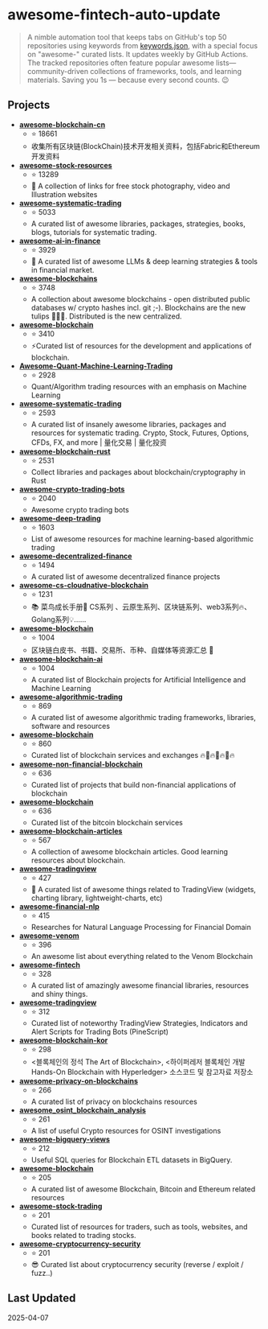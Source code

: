 # awesome-fintech-auto-update

> A nimble automation tool that keeps tabs on GitHub's top 50 repositories using keywords from [keywords.json](keywords.json), with a special focus on "awesome-" curated lists. It updates weekly by GitHub Actions. The tracked repositories often feature popular awesome lists—community-driven collections of frameworks, tools, and learning materials. Saving you 1s — because every second counts. 😉

## Projects

- **[awesome-blockchain-cn](https://github.com/chaozh/awesome-blockchain-cn)**
  - ⭐ 18661
  - 收集所有区块链(BlockChain)技术开发相关资料，包括Fabric和Ethereum开发资料
- **[awesome-stock-resources](https://github.com/neutraltone/awesome-stock-resources)**
  - ⭐ 13289
  - :city_sunrise: A collection of links for free stock photography, video and Illustration websites
- **[awesome-systematic-trading](https://github.com/paperswithbacktest/awesome-systematic-trading)**
  - ⭐ 5033
  - A curated list of awesome libraries, packages, strategies, books, blogs, tutorials for systematic trading.
- **[awesome-ai-in-finance](https://github.com/georgezouq/awesome-ai-in-finance)**
  - ⭐ 3929
  - 🔬 A curated list of awesome LLMs & deep learning strategies & tools in financial market.
- **[awesome-blockchains](https://github.com/openblockchains/awesome-blockchains)**
  - ⭐ 3748
  - A collection about awesome blockchains - open distributed public databases w/ crypto hashes incl. git ;-).  Blockchains are the new tulips :tulip::tulip::tulip:. Distributed is the new centralized. 
- **[awesome-blockchain](https://github.com/yjjnls/awesome-blockchain)**
  - ⭐ 3410
  - ⚡️Curated list of resources for the development and applications of blockchain.
- **[Awesome-Quant-Machine-Learning-Trading](https://github.com/grananqvist/Awesome-Quant-Machine-Learning-Trading)**
  - ⭐ 2928
  - Quant/Algorithm trading resources with an emphasis on Machine Learning
- **[awesome-systematic-trading](https://github.com/wangzhe3224/awesome-systematic-trading)**
  - ⭐ 2593
  - A curated list of insanely awesome libraries, packages and resources for systematic trading. Crypto, Stock, Futures, Options, CFDs, FX, and more | 量化交易 | 量化投资
- **[awesome-blockchain-rust](https://github.com/rust-in-blockchain/awesome-blockchain-rust)**
  - ⭐ 2531
  - Collect libraries and packages about blockchain/cryptography in Rust
- **[awesome-crypto-trading-bots](https://github.com/botcrypto-io/awesome-crypto-trading-bots)**
  - ⭐ 2040
  - Awesome crypto trading bots
- **[awesome-deep-trading](https://github.com/cbailes/awesome-deep-trading)**
  - ⭐ 1603
  - List of awesome resources for machine learning-based algorithmic trading
- **[awesome-decentralized-finance](https://github.com/ong/awesome-decentralized-finance)**
  - ⭐ 1494
  - A curated list of awesome decentralized finance projects
- **[awesome-cs-cloudnative-blockchain](https://github.com/cubxxw/awesome-cs-cloudnative-blockchain)**
  - ⭐ 1231
  - 📚 菜鸟成长手册🚀  CS系列 、云原生系列、区块链系列、web3系列🔥、Golang系列💡......
- **[awesome-blockchain](https://github.com/dily3825002/awesome-blockchain)**
  - ⭐ 1004
  - 区块链白皮书、书籍、交易所、币种、自媒体等资源汇总 💯
- **[awesome-blockchain-ai](https://github.com/steven2358/awesome-blockchain-ai)**
  - ⭐ 1004
  - A curated list of Blockchain projects for Artificial Intelligence and Machine Learning
- **[awesome-algorithmic-trading](https://github.com/joelowj/awesome-algorithmic-trading)**
  - ⭐ 869
  - A curated list of awesome algorithmic trading frameworks, libraries, software and resources
- **[awesome-blockchain](https://github.com/imbaniac/awesome-blockchain)**
  - ⭐ 860
  - Curated list of blockchain services and exchanges 🔥🏦🔥🏦🔥🏦🔥
- **[awesome-non-financial-blockchain](https://github.com/machinomy/awesome-non-financial-blockchain)**
  - ⭐ 636
  - Curated list of projects that build non-financial applications of blockchain
- **[awesome-blockchain](https://github.com/igorbarinov/awesome-blockchain)**
  - ⭐ 636
  - Curated list of the bitcoin blockchain services
- **[awesome-blockchain-articles](https://github.com/hylinux1024/awesome-blockchain-articles)**
  - ⭐ 567
  - A collection of awesome blockchain articles. Good learning resources about blockchain. 
- **[awesome-tradingview](https://github.com/tradingview/awesome-tradingview)**
  - ⭐ 427
  - 🎉 A curated list of awesome things related to TradingView (widgets, charting library, lightweight-charts, etc)
- **[awesome-financial-nlp](https://github.com/icoxfog417/awesome-financial-nlp)**
  - ⭐ 415
  - Researches for Natural Language Processing for Financial Domain
- **[awesome-venom](https://github.com/venom-blockchain/awesome-venom)**
  - ⭐ 396
  - An awesome list about everything related to the Venom Blockchain
- **[awesome-fintech](https://github.com/7kfpun/awesome-fintech)**
  - ⭐ 328
  - A curated list of amazingly awesome financial libraries, resources and shiny things.
- **[awesome-tradingview](https://github.com/just-nilux/awesome-tradingview)**
  - ⭐ 312
  - Curated list of noteworthy TradingView Strategies, Indicators and Alert Scripts for Trading Bots (PineScript)
- **[awesome-blockchain-kor](https://github.com/yunho0130/awesome-blockchain-kor)**
  - ⭐ 298
  - <블록체인의 정석 The Art of Blockchain>, <하이퍼레저 블록체인 개발 Hands-On Blockchain with Hyperledger> 소스코드 및 참고자료 저장소
- **[awesome-privacy-on-blockchains](https://github.com/Mikerah/awesome-privacy-on-blockchains)**
  - ⭐ 266
  - A curated list of privacy on blockchains resources
- **[awesome_osint_blockchain_analysis](https://github.com/aaarghhh/awesome_osint_blockchain_analysis)**
  - ⭐ 261
  - A list of useful Crypto resources for OSINT investigations
- **[awesome-bigquery-views](https://github.com/blockchain-etl/awesome-bigquery-views)**
  - ⭐ 212
  - Useful SQL queries for Blockchain ETL datasets in BigQuery.
- **[awesome-blockchain](https://github.com/coderplex-org/awesome-blockchain)**
  - ⭐ 205
  - A curated list of awesome Blockchain, Bitcoin and Ethereum related resources
- **[awesome-stock-trading](https://github.com/shi-rudo/awesome-stock-trading)**
  - ⭐ 201
  - Curated list of resources for traders, such as tools, websites, and books related to trading stocks.
- **[awesome-cryptocurrency-security](https://github.com/nongiach/awesome-cryptocurrency-security)**
  - ⭐ 201
  - 😎 Curated list about cryptocurrency security (reverse / exploit / fuzz..)

## Last Updated

2025-04-07
